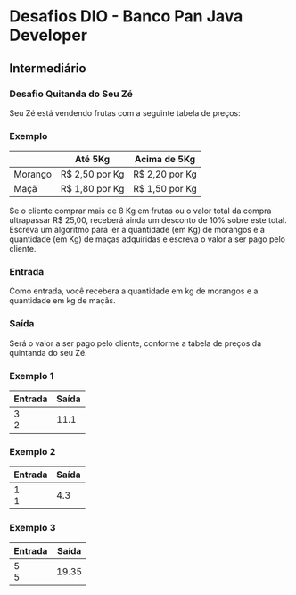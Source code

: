 # Desafios DIO - Banco Pan Java Developer

## Intermediário

### Desafio Quitanda do Seu Zé

Seu Zé está vendendo frutas com a seguinte tabela de preços:

### Exemplo 

 |         | Até 5Kg        | Acima de 5Kg   |
|---------|----------------|----------------|
| Morango | R$ 2,50 por Kg | R$ 2,20 por Kg |
| Maçã    | R$ 1,80 por Kg | R$ 1,50 por Kg |

Se o cliente comprar mais de 8 Kg em frutas ou o valor total da compra ultrapassar R$ 25,00, receberá ainda um desconto de 10% sobre este total. Escreva um algoritmo para ler a quantidade (em Kg) de morangos e a quantidade (em Kg) de maças adquiridas e escreva o valor a ser pago pelo cliente.

### Entrada

Como entrada, você recebera a quantidade em kg de morangos e a quantidade em kg de maçãs.


### Saída

Será o valor a ser pago pelo cliente, conforme a tabela de preços da quintanda do seu Zé.





### Exemplo 1

| Entrada | Saída |
|---------|-------|
| 3<br/>2 | 11.1  |

### Exemplo 2

| Entrada | Saída |
|---------|-------|
| 1<br/>1 | 4.3   |

### Exemplo 3

| Entrada | Saída |
|---------|-------|
| 5<br/>5 | 19.35 |







